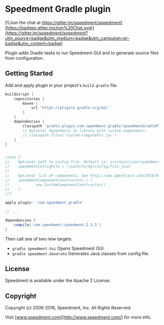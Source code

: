 # Speedment Gradle plugin

[![Join the chat at https://gitter.im/speedment/speedment](https://badges.gitter.im/Join%20Chat.svg)](https://gitter.im/speedment/speedment?utm_source=badge&utm_medium=badge&utm_campaign=pr-badge&utm_content=badge)

Plugin adds Gradle tasks to run Speedment GUI and to generate source files from configuration.

## Getting Started

Add and apply plugin in your project's `build.gradle` file.


````groovy
buildscript {
    repositories {
        maven {
            url 'https://plugins.gradle.org/m2/'
        }
    }
    dependencies {
        classpath 'gradle.plugin.com.speedment.gradle:SpeedmentGradlePlugin:2.3.5'
        // Optional dependency to library with custom components.
        // classpath files('custom-components.jar')
    }
}


//ext {
//    Optional path to config file. Default is: src/main/json/speedment.json
//    speedmentConfigFile = '/path/to/my/config/file.json'
//
//    Optional list of components. See http://www.ageofjava.com/2016/04/how-to-generate-customized-java-8-code.html
//    speedmentComponentConstructors = [
//            new CustomComponentConstructor()
//    ]
//}

apply plugin: 'com.speedment.gradle'

// ...

dependencies {
    compile('com.speedment:speedment:2.3.5')
}
````

Then call one of two new targets.

* `gradle speedment.Gui` Opens Speedment GUI.
* `gradle speedment.Generate` Generates Java classes from config file.

## License

Speedment is available under the Apache 2 License.

## Copyright

Copyright (c) 2006-2016, Speedment, Inc. All Rights Reserved.

Visit [www.speedment.com](http://www.speedment.com/) for more info.
